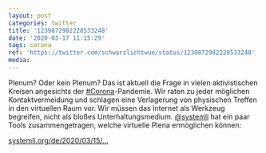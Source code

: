 ```yaml
---
layout: post
categories: twitter
title: '1239872982228533248'
date: '2020-03-17 11:15:29'
tags: corona
ref: 'https://twitter.com/schwarzlichtwue/status/1239872982228533248'
media:
---
```

Plenum? Oder kein Plenum? Das ist aktuell die Frage in vielen aktivistischen Kreisen angesichts der [#Corona](/t/corona)-Pandemie.
Wir raten zu jeder möglichen Kontaktvermeidung und schlagen eine Verlagerung von physischen Treffen in den virtuellen Raum vor. Wir müssen das Internet als Werkzeug begreifen, nicht als bloßes Unterhaltungsmedium.
[@systemli](https://twitter.com/systemli) hat ein paar Tools zusammengetragen, welche virtuelle Plena ermöglichen können:

[systemli.org/de/2020/03/15/…](https://www.systemli.org/de/2020/03/15/solidarische-infrastruktur.html)